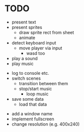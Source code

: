 # TODO

+ present text
+ present sprites
	+ draw sprite rect from sheet
	+ animate
+ detect keyboard input
	+ move player via input
		+ wasd too
+ play a sound
+ play music
- log to console etc.
- switch scenes
	- transition between them
	- stop/start music
		- loop music
- save some data
	- load that data

+ add a window name
+ implement fullscreen
+ change resolution (e.g. 400x240)
